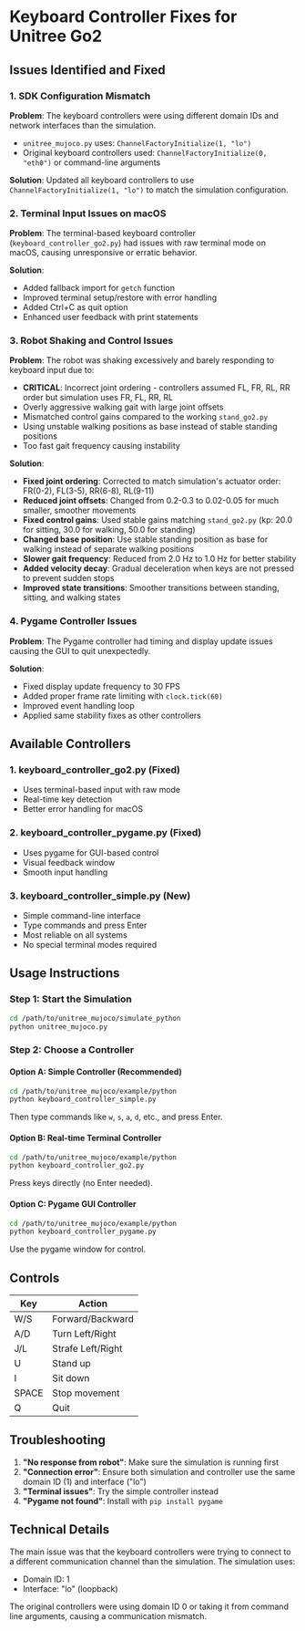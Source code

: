 # Keyboard Controller Fixes for Unitree Go2

## Issues Identified and Fixed

### 1. SDK Configuration Mismatch
**Problem**: The keyboard controllers were using different domain IDs and network interfaces than the simulation.
- `unitree_mujoco.py` uses: `ChannelFactoryInitialize(1, "lo")`
- Original keyboard controllers used: `ChannelFactoryInitialize(0, "eth0")` or command-line arguments

**Solution**: Updated all keyboard controllers to use `ChannelFactoryInitialize(1, "lo")` to match the simulation configuration.

### 2. Terminal Input Issues on macOS
**Problem**: The terminal-based keyboard controller (`keyboard_controller_go2.py`) had issues with raw terminal mode on macOS, causing unresponsive or erratic behavior.

**Solution**: 
- Added fallback import for `getch` function
- Improved terminal setup/restore with error handling
- Added Ctrl+C as quit option
- Enhanced user feedback with print statements

### 3. Robot Shaking and Control Issues
**Problem**: The robot was shaking excessively and barely responding to keyboard input due to:
- **CRITICAL**: Incorrect joint ordering - controllers assumed FL, FR, RL, RR order but simulation uses FR, FL, RR, RL
- Overly aggressive walking gait with large joint offsets
- Mismatched control gains compared to the working `stand_go2.py`
- Using unstable walking positions as base instead of stable standing positions
- Too fast gait frequency causing instability

**Solution**:
- **Fixed joint ordering**: Corrected to match simulation's actuator order: FR(0-2), FL(3-5), RR(6-8), RL(9-11)
- **Reduced joint offsets**: Changed from 0.2-0.3 to 0.02-0.05 for much smaller, smoother movements
- **Fixed control gains**: Used stable gains matching `stand_go2.py` (kp: 20.0 for sitting, 30.0 for walking, 50.0 for standing)
- **Changed base position**: Use stable standing position as base for walking instead of separate walking positions
- **Slower gait frequency**: Reduced from 2.0 Hz to 1.0 Hz for better stability
- **Added velocity decay**: Gradual deceleration when keys are not pressed to prevent sudden stops
- **Improved state transitions**: Smoother transitions between standing, sitting, and walking states

### 4. Pygame Controller Issues
**Problem**: The Pygame controller had timing and display update issues causing the GUI to quit unexpectedly.

**Solution**:
- Fixed display update frequency to 30 FPS
- Added proper frame rate limiting with `clock.tick(60)`
- Improved event handling loop
- Applied same stability fixes as other controllers

## Available Controllers

### 1. keyboard_controller_go2.py (Fixed)
- Uses terminal-based input with raw mode
- Real-time key detection
- Better error handling for macOS

### 2. keyboard_controller_pygame.py (Fixed)
- Uses pygame for GUI-based control
- Visual feedback window
- Smooth input handling

### 3. keyboard_controller_simple.py (New)
- Simple command-line interface
- Type commands and press Enter
- Most reliable on all systems
- No special terminal modes required

## Usage Instructions

### Step 1: Start the Simulation
```bash
cd /path/to/unitree_mujoco/simulate_python
python unitree_mujoco.py
```

### Step 2: Choose a Controller

#### Option A: Simple Controller (Recommended)
```bash
cd /path/to/unitree_mujoco/example/python
python keyboard_controller_simple.py
```
Then type commands like `w`, `s`, `a`, `d`, etc., and press Enter.

#### Option B: Real-time Terminal Controller
```bash
cd /path/to/unitree_mujoco/example/python
python keyboard_controller_go2.py
```
Press keys directly (no Enter needed).

#### Option C: Pygame GUI Controller
```bash
cd /path/to/unitree_mujoco/example/python
python keyboard_controller_pygame.py
```
Use the pygame window for control.

## Controls

| Key | Action |
|-----|--------|
| W/S | Forward/Backward |
| A/D | Turn Left/Right |
| J/L | Strafe Left/Right |
| U | Stand up |
| I | Sit down |
| SPACE | Stop movement |
| Q | Quit |

## Troubleshooting

1. **"No response from robot"**: Make sure the simulation is running first
2. **"Connection error"**: Ensure both simulation and controller use the same domain ID (1) and interface ("lo")
3. **"Terminal issues"**: Try the simple controller instead
4. **"Pygame not found"**: Install with `pip install pygame`

## Technical Details

The main issue was that the keyboard controllers were trying to connect to a different communication channel than the simulation. The simulation uses:
- Domain ID: 1
- Interface: "lo" (loopback)

The original controllers were using domain ID 0 or taking it from command line arguments, causing a communication mismatch.